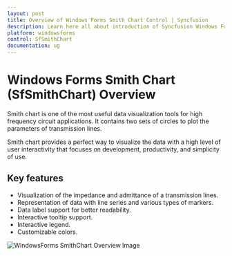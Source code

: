 ```yaml
---
layout: post
title: Overview of Windows Forms Smith Chart Control | Syncfusion
description: Learn here all about introduction of Syncfusion Windows Forms Smith Chart (SfSmithChart) control, its elements and more details.
platform: windowsforms
control: SfSmithChart
documentation: ug
---
```

# Windows Forms Smith Chart (SfSmithChart) Overview

Smith chart is one of the most useful data visualization tools for high frequency circuit applications. It contains two sets of circles to plot the parameters of transmission lines.

Smith chart provides a perfect way to visualize the data with a high level of user interactivity that focuses on development, productivity, and simplicity of use.

## Key features

* Visualization of the impedance and admittance of a transmission lines.
* Representation of data with line series and various types of markers.
* Data label support for better readability.
* Interactive tooltip support.
* Interactive legend.
* Customizable colors.

![WindowsForms SmithChart Overview Image](Overview_images/Overview_img1.png)